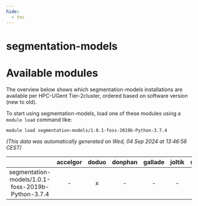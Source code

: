 ```yaml
---
hide:
  - toc
---
```


segmentation-models
===================

# Available modules


The overview below shows which segmentation-models installations are available per HPC-UGent Tier-2cluster, ordered based on software version (new to old).

To start using segmentation-models, load one of these modules using a `module load` command like:

```shell
module load segmentation-models/1.0.1-foss-2019b-Python-3.7.4
```

*(This data was automatically generated on Wed, 04 Sep 2024 at 13:46:56 CEST)*  

| |accelgor|doduo|donphan|gallade|joltik|shinx|skitty|
| :---: | :---: | :---: | :---: | :---: | :---: | :---: | :---: |
|segmentation-models/1.0.1-foss-2019b-Python-3.7.4|-|x|-|-|-|-|x|
